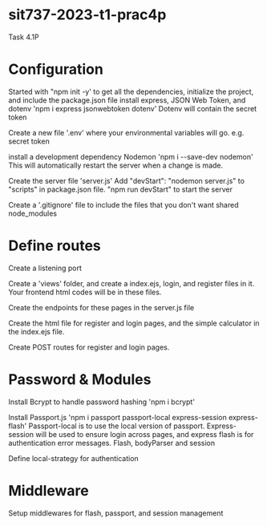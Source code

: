 # sit737-2023-t1-prac4p
 Task 4.1P

# Configuration
Started with "npm init -y' to get all the dependencies, initialize the project, and include the package.json file
install express, JSON Web Token, and dotenv 'npm i express jsonwebtoken dotenv' Dotenv will contain the secret token

Create a new file '.env' where your environmental variables will go. e.g. secret token

install a development dependency Nodemon 'npm i --save-dev nodemon' This will automatically restart the server when a change is made.

Create the server file 'server.js'
Add "devStart": "nodemon server.js" to "scripts" in package.json file.
"npm run devStart" to start the server

Create a '.gitignore' file to include the files that you don't want shared
node_modules

# Define routes
Create a listening port

Create a 'views' folder, and create a index.ejs, login, and register files in it.
Your frontend html codes will be in these files.

Create the endpoints for these pages in the server.js file

Create the html file for register and login pages, and the simple calculator in the index.ejs file.

Create POST routes for register and login pages.

# Password & Modules
Install Bcrypt to handle password hashing 'npm i bcrypt'

Install Passport.js 'npm i passport passport-local express-session express-flash'
Passport-local is to use the local version of passport.
Express-session will be used to ensure login across pages, and express flash is for authentication error messages.
Flash, bodyParser and session

Define local-strategy for authentication
# Middleware
Setup middlewares for flash, passport, and session management


